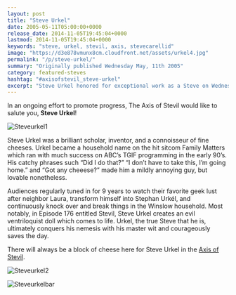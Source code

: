 ```yaml
---
layout: post
title: "Steve Urkel"
date: 2005-05-11T05:00:00+0000
release_date: 2014-11-05T19:45:04+0000
lastmod: 2014-11-05T19:45:04+0000
keywords: "steve, urkel, stevil, axis, stevecarellid"
image: "https://d3e878vmunx8cm.cloudfront.net/assets/urkel4.jpg"
permalink: "/p/steve-urkel/"
summary: "Originally published Wednesday May, 11th 2005"
category: featured-steves
hashtag: "#axisofstevil_steve-urkel"
excerpt: "Steve Urkel honored for exceptional work as a Steve on Wednesday May, 11th 2005"
---
```


[id_1]: https://d3e878vmunx8cm.cloudfront.net/assets/urkel4.jpg "SteveUrkle1"[id_2]: https://d3e878vmunx8cm.cloudfront.net/assets/urkel1.jpg "SteveUrkle2"[id_3]: https://d3e878vmunx8cm.cloudfront.net/assets/urkelmural.jpg "SteveUrkleBar"

In an ongoing effort to promote progress, The Axis of Stevil would like to salute you, **Steve Urkel**!

![Steveurkel1][id_1]

Steve Urkel was a brilliant scholar, inventor, and a connoisseur of fine cheeses. Urkel became a household name on the hit sitcom Family Matters which ran with much success on ABC’s TGIF programming in the early 90’s. His catchy phrases such “Did I do that?” “I don’t have to take this, I’m going home.” and “Got any cheeese?” made him a mildly annoying guy, but lovable nonetheless.

Audiences regularly tuned in for 9 years to watch their favorite geek lust after neighbor Laura, transform himself into Stephan Urkél, and continuously knock over and break things in the Winslow household. Most notably, in Episode 176 entitled Stevil, Steve Urkel creates an evil ventriloquist doll which comes to life. Urkel, the true Steve that he is, ultimately conquers his nemesis with his master wit and courageously saves the day.

There will always be a block of cheese here for Steve Urkel in the [Axis of Stevil](/ "Axis of Stevil").

![Steveurkel2][id_2]

![Steveurkelbar][id_3]
